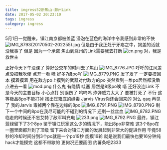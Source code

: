 ```yaml
---
title: ingress52断焦山-滁州Link
date: 2017-05-02 20:23:10
tags: ingress
category: ingress
---
```

5月1日一觉醒来，镇江南京都被盖蓝
浸泡在蓝色的海洋中令我感到非常的不快
![IMG_8793(20170502-202255).jpg][1]
但是由于我正处于牙疼之中，揭盖的活就没我事了
但是
因为一个承诺
焦山到滁州的Link需要我去打断
![cn.png][2]
对，我是救世主


<!--more-->


正好今天下午没课了
算好公交车的时间去了焦山
![IMG_8776.JPG][3]
呼呼的江风差点没把我吹傻
点开一看
哇 好多7级po吖
![IMG_8779.PNG][4]
发了发了
一定要摸回本
摸着摸着 
用在敌方po上摸到的武器对付敌方的po
突然看到一堆po居然都没盾
点进去一看
![mod.png][5]
什么鬼
有隐情
哇塞 居然是8级po唉
唔 还好没连Link 不是今天的主要目标
小心点打 别误伤了
呜呜呜 炸弹威力太大了 要被打死了
不行 这等极品8po不能打掉
掏出压箱底的绿毒 
Jarvis Virus你还会回来的 对么 
qaq 再见了 我的Jarvis
毒掉两个靠在边缘的8po
![IMG_8791.PNG][6]
![IMG_8790.PNG][7]
剩下一个中间的8po在我尽可能的不碰到的情况下
还剩一丝丝血
![IMG_8782.PNG][8]
临走的时候还不忘艾特了敌军叫充电
![233.png][9]
![IMG_8792.PNG][10]
最终，镇江蓝绿留下了3个8po
鉴于镇江玩家这么少的情况下，能出8po非常难
这3个8po在一圈里面都升到了顶级
留下来会对镇江方面的发展起到非常大的促进作用
毕竟58秒的冷却时间分到3个po就是一个po19秒
能摸16轮
就是说我们最快也要16分钟纯hack才能摸完 这都不带歇的
更何况还要画图
约薯条吧2333

  [1]: https://img.totoro.pub/blog/ingress/jQIZ.jpg
  [2]: https://img.totoro.pub/blog/ingress/jD68.jpg
  [3]: https://img.totoro.pub/blog/ingress/ja8n.jpg
  [4]: https://img.totoro.pub/blog/ingress/jRi6.png
  [5]: https://img.totoro.pub/blog/ingress/joXx.jpg
  [6]: https://img.totoro.pub/blog/ingress/jBDB.png
  [7]: https://img.totoro.pub/blog/ingress/jIb4.png
  [8]: https://img.totoro.pub/blog/ingress/jJMw.png
  [9]: https://img.totoro.pub/blog/ingress/jZyQ.jpg
  [10]: https://img.totoro.pub/blog/ingress/jeAO.png
